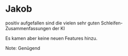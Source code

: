 # Jakob

positiv aufgefallen sind die vielen sehr guten Schleifen-Zusammenfassungen der KI

Es kamen aber keine neuen Features hinzu.

Note: Genügend
